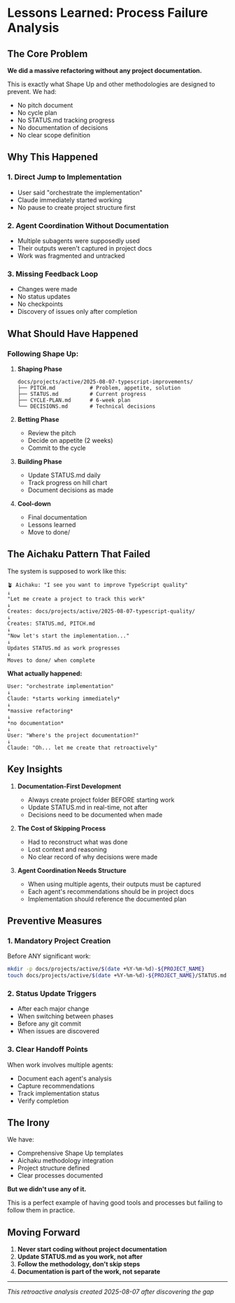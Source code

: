 # Lessons Learned: Process Failure Analysis

## The Core Problem

**We did a massive refactoring without any project documentation.**

This is exactly what Shape Up and other methodologies are designed to prevent. We had:

- No pitch document
- No cycle plan
- No STATUS.md tracking progress
- No documentation of decisions
- No clear scope definition

## Why This Happened

### 1. Direct Jump to Implementation

- User said "orchestrate the implementation"
- Claude immediately started working
- No pause to create project structure first

### 2. Agent Coordination Without Documentation

- Multiple subagents were supposedly used
- Their outputs weren't captured in project docs
- Work was fragmented and untracked

### 3. Missing Feedback Loop

- Changes were made
- No status updates
- No checkpoints
- Discovery of issues only after completion

## What Should Have Happened

### Following Shape Up:

1. **Shaping Phase**
   ```
   docs/projects/active/2025-08-07-typescript-improvements/
   ├── PITCH.md           # Problem, appetite, solution
   ├── STATUS.md          # Current progress
   ├── CYCLE-PLAN.md      # 6-week plan
   └── DECISIONS.md       # Technical decisions
   ```

2. **Betting Phase**
   - Review the pitch
   - Decide on appetite (2 weeks)
   - Commit to the cycle

3. **Building Phase**
   - Update STATUS.md daily
   - Track progress on hill chart
   - Document decisions as made

4. **Cool-down**
   - Final documentation
   - Lessons learned
   - Move to done/

## The Aichaku Pattern That Failed

The system is supposed to work like this:

```
🪴 Aichaku: "I see you want to improve TypeScript quality"
↓
"Let me create a project to track this work"
↓
Creates: docs/projects/active/2025-08-07-typescript-quality/
↓
Creates: STATUS.md, PITCH.md
↓
"Now let's start the implementation..."
↓
Updates STATUS.md as work progresses
↓
Moves to done/ when complete
```

**What actually happened:**

```
User: "orchestrate implementation"
↓
Claude: *starts working immediately*
↓
*massive refactoring*
↓
*no documentation*
↓
User: "Where's the project documentation?"
↓
Claude: "Oh... let me create that retroactively"
```

## Key Insights

1. **Documentation-First Development**
   - Always create project folder BEFORE starting work
   - Update STATUS.md in real-time, not after
   - Decisions need to be documented when made

2. **The Cost of Skipping Process**
   - Had to reconstruct what was done
   - Lost context and reasoning
   - No clear record of why decisions were made

3. **Agent Coordination Needs Structure**
   - When using multiple agents, their outputs must be captured
   - Each agent's recommendations should be in project docs
   - Implementation should reference the documented plan

## Preventive Measures

### 1. Mandatory Project Creation

Before ANY significant work:

```bash
mkdir -p docs/projects/active/$(date +%Y-%m-%d)-${PROJECT_NAME}
touch docs/projects/active/$(date +%Y-%m-%d)-${PROJECT_NAME}/STATUS.md
```

### 2. Status Update Triggers

- After each major change
- When switching between phases
- Before any git commit
- When issues are discovered

### 3. Clear Handoff Points

When work involves multiple agents:

- Document each agent's analysis
- Capture recommendations
- Track implementation status
- Verify completion

## The Irony

We have:

- Comprehensive Shape Up templates
- Aichaku methodology integration
- Project structure defined
- Clear processes documented

**But we didn't use any of it.**

This is a perfect example of having good tools and processes but failing to follow them in practice.

## Moving Forward

1. **Never start coding without project documentation**
2. **Update STATUS.md as you work, not after**
3. **Follow the methodology, don't skip steps**
4. **Documentation is part of the work, not separate**

---

_This retroactive analysis created 2025-08-07 after discovering the gap_
